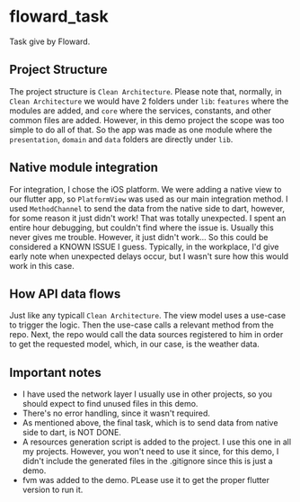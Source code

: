 # floward_task

Task give by Floward.

## Project Structure

The project structure is `Clean Architecture`. Please note that, normally, in `Clean Architecture` we would have 2 
folders under `lib`: `features` where the modules are added, and `core` where the services, constants, and other common
files are added. However, in this demo project the scope was too simple to do all of that. So the app was made as one
module where the `presentation`, `domain` and `data` folders are directly under `lib`.

## Native module integration

For integration, I chose the iOS platform. We were adding a native view to our flutter app, so `PlatformView` was used
as our main integration method. I used `MethodChannel` to send the data from the native side to dart, however, for some reason
it just didn't work! That was totally unexpected. I spent an entire hour debugging, but couldn't find where the issue is.
Usually this never gives me trouble. However, it just didn't work...
So this could be considered a KNOWN ISSUE I guess. Typically, in the workplace, I'd give early note when unexpected delays occur,
but I wasn't sure how this would work in this case.

## How API data flows

Just like any typicall `Clean Architecture`. The view model uses a use-case to trigger the logic. Then the use-case calls
a relevant method from the repo. Next, the repo would call the data sources registered to him in order to get the requested model,
which, in our case, is the weather data.

## Important notes

- I have used the network layer I usually use in other projects, so you should expect to find unused files in this demo.
- There's no error handling, since it wasn't required.
- As mentioned above, the final task, which is to send data from native side to dart, is NOT DONE.
- A resources generation script is added to the project. I use this one in all my projects. However, you won't need to use it since,
for this demo, I didn't include the generated files in the .gitignore since this is just a demo.
- fvm was added to the demo. PLease use it to get the proper flutter version to run it.